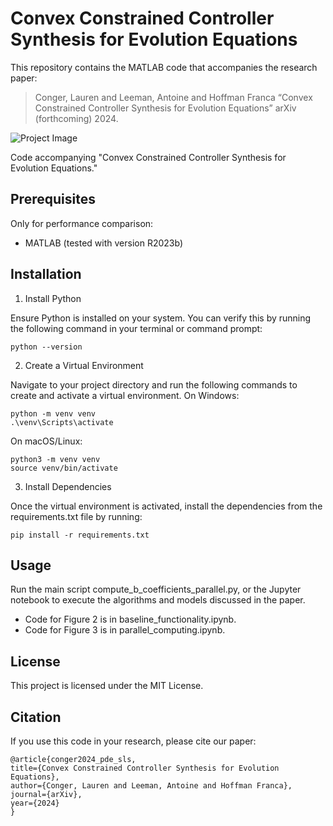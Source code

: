 # Convex Constrained Controller Synthesis for Evolution Equations
This repository contains the MATLAB code that accompanies the research paper:
> Conger, Lauren and Leeman, Antoine and Hoffman Franca “Convex Constrained Controller Synthesis for Evolution Equations”
> arXiv (forthcoming) 2024.

![Project Image](img/response.png)


Code accompanying "Convex Constrained Controller Synthesis for Evolution Equations."


## Prerequisites

Only for performance comparison:
- MATLAB (tested with version R2023b)

## Installation
1. Install Python

Ensure Python is installed on your system. You can verify this by running the following command in your terminal or command prompt:

```
python --version
```
2. Create a Virtual Environment

Navigate to your project directory and run the following commands to create and activate a virtual environment.
On Windows:

```
python -m venv venv
.\venv\Scripts\activate
```
On macOS/Linux:

```
python3 -m venv venv
source venv/bin/activate
```

3. Install Dependencies

Once the virtual environment is activated, install the dependencies from the requirements.txt file by running:

```
pip install -r requirements.txt
```

## Usage

Run the main script compute_b_coefficients_parallel.py, or the Jupyter notebook to execute the algorithms and models discussed in the paper.

- Code for Figure 2 is in baseline_functionality.ipynb.
- Code for Figure 3 is in parallel_computing.ipynb.

## License

This project is licensed under the MIT License.


## Citation

If you use this code in your research, please cite our paper:
  ```
@article{conger2024_pde_sls,
  title={Convex Constrained Controller Synthesis for Evolution Equations},
  author={Conger, Lauren and Leeman, Antoine and Hoffman Franca},
  journal={arXiv},
  year={2024}
}
  ```
